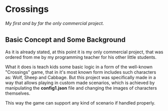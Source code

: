# Crossings
###### My first and by far the only commercial project.

## Basic Concept and Some Background
As it is already stated, at this point it is my only commercial project, that was ordered from me by my programming teacher for his other little students. 

What it does is teach kids some basic logic in a form of the well-known "Crossings" game, that in it's most known form includes such characters as: Wolf, Sheep and Cabbage. But this project was specifically made in a way that allows playing in custom made scenarios, which is achieved by manipulating the **config1.json** file and changing the images of characters themselves. 

This way the game can support any kind of scenario if handled properly.
